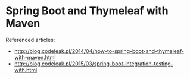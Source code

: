 Spring Boot and Thymeleaf with Maven
====================================

Referenced articles:
- http://blog.codeleak.pl/2014/04/how-to-spring-boot-and-thymeleaf-with-maven.html
- http://blog.codeleak.pl/2015/03/spring-boot-integration-testing-with.html
